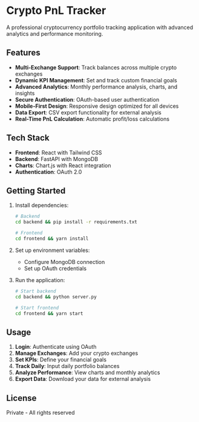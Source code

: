 # Crypto PnL Tracker

A professional cryptocurrency portfolio tracking application with advanced analytics and performance monitoring.

## Features

- **Multi-Exchange Support**: Track balances across multiple crypto exchanges
- **Dynamic KPI Management**: Set and track custom financial goals
- **Advanced Analytics**: Monthly performance analysis, charts, and insights
- **Secure Authentication**: OAuth-based user authentication
- **Mobile-First Design**: Responsive design optimized for all devices
- **Data Export**: CSV export functionality for external analysis
- **Real-Time PnL Calculation**: Automatic profit/loss calculations

## Tech Stack

- **Frontend**: React with Tailwind CSS
- **Backend**: FastAPI with MongoDB
- **Charts**: Chart.js with React integration
- **Authentication**: OAuth 2.0

## Getting Started

1. Install dependencies:
   ```bash
   # Backend
   cd backend && pip install -r requirements.txt
   
   # Frontend  
   cd frontend && yarn install
   ```

2. Set up environment variables:
   - Configure MongoDB connection
   - Set up OAuth credentials

3. Run the application:
   ```bash
   # Start backend
   cd backend && python server.py
   
   # Start frontend
   cd frontend && yarn start
   ```

## Usage

1. **Login**: Authenticate using OAuth
2. **Manage Exchanges**: Add your crypto exchanges  
3. **Set KPIs**: Define your financial goals
4. **Track Daily**: Input daily portfolio balances
5. **Analyze Performance**: View charts and monthly analytics
6. **Export Data**: Download your data for external analysis

## License

Private - All rights reserved
